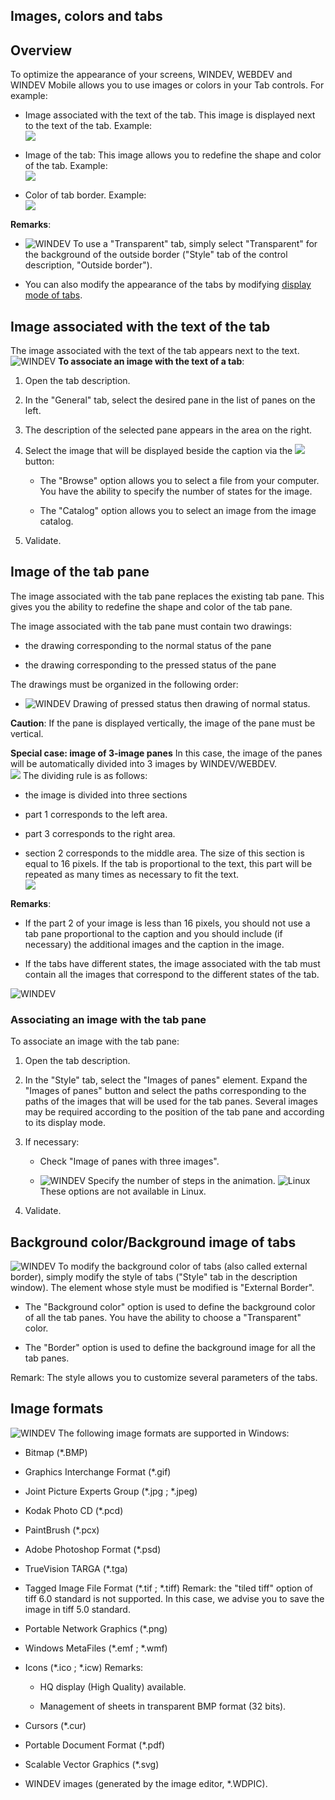 


## Images, colors and tabs
			



<a name="NOTE1"></a>
<a name="NOTE1_1"></a>


## Overview
<a name="overview_ELTTEXTE000239"></a>
To optimize the appearance of your screens, WINDEV, WEBDEV and WINDEV Mobile allows you to use images or colors in your Tab controls. For example:

- Image associated with the text of the tab. This image is displayed next to the text of the tab. Example:<br>![](https://doc.pcsoft.fr/en-US/images/image.awp?langid=3&name=Onglet_Libelle.gif)


- Image of the tab: This image allows you to redefine the shape and color of the tab. Example:<br>![](https://doc.pcsoft.fr/en-US/images/image.awp?langid=3&name=OngletVolet.gif)


- Color of tab border. Example:<br>![](https://doc.pcsoft.fr/en-US/images/image.awp?langid=3&name=onglet1_colore.gif)





**Remarks**: 

- ![WINDEV](https://doc.pcsoft.fr/ext/images/us/WD.png) To use a "Transparent" tab, simply select "Transparent" for the background of the outside border ("Style" tab of the control description, "Outside border").

- You can also modify the appearance of the tabs by modifying [display mode of tabs](../WDChamp/1013274.md). 




<a name="NOTE2"></a>
<a name="NOTE2_1"></a>


## Image associated with the text of the tab
<a name="image_associated_with_the_text_the_tab_ELTTEXTE000263"></a>
The image associated with the text of the tab appears next to the text.
![WINDEV](https://doc.pcsoft.fr/ext/images/us/WD.png) **To associate an image with the text of a tab**:

1. Open the tab description.

2. In the "General" tab, select the desired pane in the list of panes on the left.

3. The description of the selected pane appears in the area on the right. 

4. Select the image that will be displayed beside the caption via the ![](https://doc.pcsoft.fr/en-US/images/image.awp?langid=3&name=Menu_Image_Editeur%20-%20HC%20N%B0001.gif) button: 

	- The "Browse" option allows you to select a file from your computer. You have the ability to specify the number of states for the image. 

	- The "Catalog" option allows you to select an image from the image catalog.




5. Validate.




<a name="NOTE3"></a>
<a name="NOTE3_1"></a>


## Image of the tab pane
<a name="image_the_tab_pane_ELTTEXTE000287"></a>
The image associated with the tab pane replaces the existing tab pane. This gives you the ability to redefine the shape and color of the tab pane.

The image associated with the tab pane must contain two drawings:

- the drawing corresponding to the normal status of the pane

- the drawing corresponding to the pressed status of the pane




The drawings must be organized in the following order: 

- ![WINDEV](https://doc.pcsoft.fr/ext/images/us/WD.png) Drawing of pressed status then drawing of normal status.




**Caution**: If the pane is displayed vertically, the image of the pane must be vertical.

**Special case: image of 3-image panes**
In this case, the image of the panes will be automatically divided into 3 images by WINDEV/WEBDEV.<br>![](https://doc.pcsoft.fr/en-US/images/image.awp?langid=3&name=Onglet3Images.gif)
The dividing rule is as follows:

- the image is divided into three sections

- part 1 corresponds to the left area.

- part 3 corresponds to the right area.

- section 2 corresponds to the middle area. The size of this section is equal to 16 pixels. If the tab is proportional to the text, this part will be repeated as many times as necessary to fit the text.<br>![](https://doc.pcsoft.fr/en-US/images/image.awp?langid=3&name=Onglet_Imagevolet.gif)





**Remarks**: 

- If the part 2 of your image is less than 16 pixels, you should not use a tab pane proportional to the caption and you should include (if necessary) the additional images and the caption in the image.

- If the tabs have different states, the image associated with the tab must contain all the images that correspond to the different states of the tab. 



![WINDEV](https://doc.pcsoft.fr/ext/images/us/WD.png) 

### Associating an image with the tab pane
<a name="associating_image_with_the_tab_pane_ELTPARAGRAPHE000107"></a>

To associate an image with the tab pane: 

1. Open the tab description.

2. In the "Style" tab, select the "Images of panes" element. Expand the "Images of panes" button and select the paths corresponding to the paths of the images that will be used for the tab panes. Several images may be required according to the position of the tab pane and according to its display mode. 

3. If necessary: 

	- Check "Image of panes with three images".

	- ![WINDEV](https://doc.pcsoft.fr/ext/images/us/WD.png) Specify the number of steps in the animation. 
			![Linux](https://doc.pcsoft.fr/ext/images/us/LX.png) These options are not available in Linux.




4. Validate.




<a name="NOTE4"></a>
<a name="NOTE4_1"></a>


## Background color/Background image of tabs
<a name="background_colorbackground_image_tabs_ELTTEXTE000323"></a>
![WINDEV](https://doc.pcsoft.fr/ext/images/us/WD.png) To modify the background color of tabs (also called external border), simply modify the style of tabs ("Style" tab in the description window). The element whose style must be modified is "External Border".

- The "Background color" option is used to define the background color of all the tab panes. You have the ability to choose a "Transparent" color. 

- The "Border" option is used to define the background image for all the tab panes.


Remark: The style allows you to customize several parameters of the tabs.

<a name="NOTE5"></a>
<a name="NOTE5_1"></a>


## Image formats
<a name="image_formats_ELTTEXTE000347"></a>
![WINDEV](https://doc.pcsoft.fr/ext/images/us/WD.png) The following image formats are supported in Windows:

- Bitmap (\*.BMP)

- Graphics Interchange Format (\*.gif)

- Joint Picture Experts Group (\*.jpg ; \*.jpeg)

- Kodak Photo CD (\*.pcd)

- PaintBrush (\*.pcx)

- Adobe Photoshop Format (\*.psd)

- TrueVision TARGA (\*.tga)

- Tagged Image File Format (\*.tif ; \*.tiff)
	Remark: the "tiled tiff" option of tiff 6.0 standard is not supported. In this case, we advise you to save the image in tiff 5.0 standard. 

- Portable Network Graphics (\*.png)

- Windows MetaFiles (\*.emf ; \*.wmf)

- Icons (\*.ico ; \*.icw)
	Remarks: 

	- HQ display (High Quality) available.

	- Management of sheets in transparent BMP format (32 bits).




- Cursors (\*.cur)

- Portable Document Format (\*.pdf)

- Scalable Vector Graphics (\*.svg)

- WINDEV images (generated by the image editor, \*.WDPIC).








